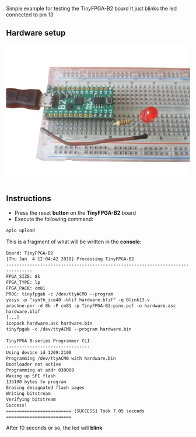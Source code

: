 Simple example for testing the TinyFPGA-B2 board
It just blinks the led connected to pin 13

## Hardware setup

![](TinyFPGA-B2-setup.jpg)

## Instructions

* Press the reset **button** on the **TinyFPGA-B2** board
* Execute the following command:

```sh
apio upload
```
This is a fragment of what will be written in the **console**:

```
Board: TinyFPGA-B2
[Thu Jan  4 12:04:42 2018] Processing TinyFPGA-B2
--------------------------------------------------------------------------------
FPGA_SIZE: 8k
FPGA_TYPE: lp
FPGA_PACK: cm81
PROG: tinyfpgab -c /dev/ttyACM0 --program
yosys -p "synth_ice40 -blif hardware.blif" -q Blink13.v
arachne-pnr -d 8k -P cm81 -p TinyFPGA-B2-pins.pcf -o hardware.asc hardware.blif
[...]
icepack hardware.asc hardware.bin
tinyfpgab -c /dev/ttyACM0 --program hardware.bin

TinyFPGA B-series Programmer CLI
--------------------------------
Using device id 1209:2100
Programming /dev/ttyACM0 with hardware.bin
Bootloader not active
Programming at addr 030000
Waking up SPI flash
135100 bytes to program
Erasing designated flash pages
Writing bitstream
Verifying bitstream
Success!
========================= [SUCCESS] Took 7.05 seconds =========================
```

After 10 seconds or so, the led will **blink**
